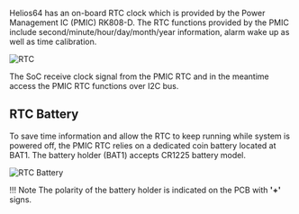 Helios64 has an on-board RTC clock which is provided by the Power Management IC (PMIC) RK808-D. The RTC functions provided by the PMIC include second/minute/hour/day/month/year information, alarm wake up as well as time calibration.

![RTC](/helios64/img/rtc/rtc_diagram.jpg)

The SoC receive clock signal from the PMIC RTC and in the meantime access the PMIC RTC functions over I2C bus.

## RTC Battery

To save time information and allow the RTC to keep running while system is powered off, the PMIC RTC relies on a dedicated coin battery located at BAT1. The battery holder (BAT1) accepts CR1225 battery model.

![RTC Battery](/helios64/img/rtc/rtc_battery.jpg)

!!! Note
    The polarity of the battery holder is indicated on the PCB with **'+'** signs.
